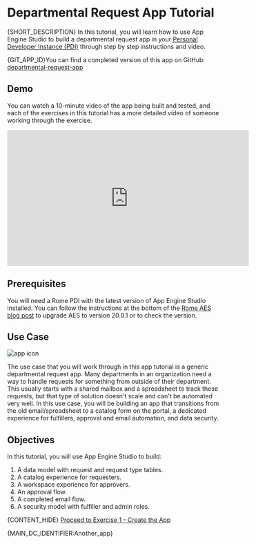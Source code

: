 # Departmental Request App Tutorial

{SHORT_DESCRIPTION} In this tutorial, you will learn how to use App Engine Studio to build a departmental request app in your [Personal Developer Instance (PDI)](https://developer.servicenow.com/dev.do#!/guides/rome/developer-program/pdi-guide/personal-developer-instance-guide-introduction) through step by step instructions and video.

{GIT_APP_ID}You can find a completed version of this app on GitHub: [departmental-request-app](https://github.com/ServiceNowDevProgram/departmental-request-app)

<!-- This is commented out. GIT_APP_ID -> https://github.com/ServiceNowDevProgram/departmental-request-app -->

## Demo

You can watch a 10-minute video of the app being built and tested, and each of the exercises in this tutorial has a more detailed video of someone working through the exercise.

<!--[![Overall app build video](https://img.youtube.com/vi/fy3RWHhlr0k/0.jpg)](https://www.youtube.com/watch?v=fy3RWHhlr0k)-->

<iframe id="video" width="560" height="315" src="https://www.youtube.com/embed/fy3RWHhlr0k/" frameborder="0" allow="autoplay; encrypted-media" allowfullscreen=""></iframe>

## Prerequisites

You will need a Rome PDI with the latest version of App Engine Studio installed. You can follow the instructions at the bottom of the [Rome AES blog post](https://devlink.sn/rome-aes?utm_source=app-tutorial) to upgrade AES to version 20.0.1 or to check the version.

## Use Case

![app icon](images/deptreqicon.png)

The use case that you will work through in this app tutorial is a generic departmental request app. Many departments in an organization need a way to handle requests for something from outside of their department. This usually starts with a shared mailbox and a spreadsheet to track these requests, but that type of solution doesn't scale and can't be automated very well. In this use case, you will be building an app that transitions from the old email/spreadsheet to a catalog form on the portal, a dedicated experience for fulfillers, approval and email automation, and data security.

## Objectives

In this tutorial, you will use App Engine Studio to build:

1. A data model with request and request type tables.
1. A catalog experience for requesters.
1. A workspace experience for approvers.
1. An approval flow.
1. A completed email flow.
1. A security model with fulfiller and admin roles.

{CONTENT_HIDE} [Proceed to Exercise 1 - Create the App](Exercise1-CreateApp.md)

{MAIN_DC_IDENTIFIER:Another_app}
